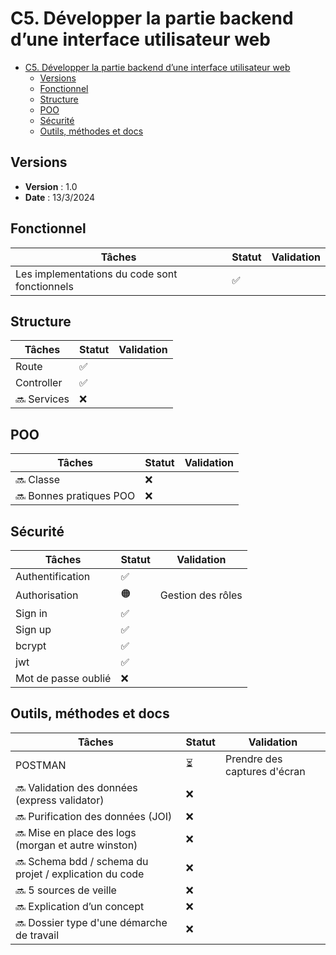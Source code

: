 # C5. Développer la partie backend d’une interface utilisateur web

- [C5. Développer la partie backend d’une interface utilisateur web](#c5-développer-la-partie-backend-dune-interface-utilisateur-web)
  - [Versions](#versions)
  - [Fonctionnel](#fonctionnel)
  - [Structure](#structure)
  - [POO](#poo)
  - [Sécurité](#sécurité)
  - [Outils, méthodes et docs](#outils-méthodes-et-docs)

## Versions

- **Version** : 1.0
- **Date** : 13/3/2024

## Fonctionnel

| Tâches                                        | Statut | Validation |
| --------------------------------------------- | ------ | ---------- |
| Les implementations du code sont fonctionnels | ✅     |            |

## Structure

| Tâches       | Statut | Validation |
| ------------ | ------ | ---------- |
| Route        | ✅     |            |
| Controller   | ✅     |            |
| 🔜 Services | ❌     |            |

## POO

| Tâches                   | Statut | Validation |
| ------------------------ | ------ | ---------- |
| 🔜 Classe               | ❌     |            |
| 🔜 Bonnes pratiques POO | ❌     |            |

## Sécurité

| Tâches              | Statut | Validation |
| ------------------- | ------ | ---------- |
| Authentification    | ✅     |            |
| Authorisation       | 🟠     |      Gestion des rôles      |
| Sign in             | ✅     |            |
| Sign up             | ✅     |            |
| bcrypt              | ✅     |            |
| jwt                 | ✅     |            |
| Mot de passe oublié | ❌     |            |

## Outils, méthodes et docs

| Tâches                                                  | Statut | Validation |
| ------------------------------------------------------- | ------ | ---------- |
| POSTMAN                                                 | ⏳     |    Prendre des captures d'écran        |
| 🔜 Validation des données (express validator)          | ❌     |            |
| 🔜 Purification des données (JOI)                      | ❌     |            |
| 🔜 Mise en place des logs (morgan et autre winston)    | ❌     |            |
| 🔜 Schema bdd / schema du projet / explication du code | ❌     |            |
| 🔜 5 sources de veille                                 | ❌     |            |
| 🔜 Explication d’un concept                            | ❌     |            |
| 🔜 Dossier type d'une démarche de travail              | ❌     |            |
